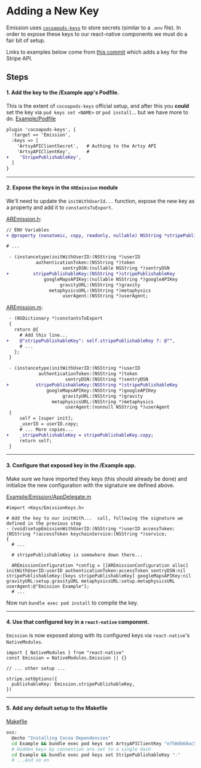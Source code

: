 # Adding a New Key

Emission uses [`cocoapods-keys`](https://github.com/orta/cocoapods-keys) to store secrets (similar to a `.env` file). In order to expose these keys to our react-native components we must do a fair bit of setup.

Links to examples below come from [this commit](https://github.com/artsy/emission/pull/1086/commits/4a2a3e9260e97d791536cf38376a06b0ad0946a8) which adds a key for the Stripe API.

## Steps

#### 1. Add the key to the /Example app's Podfile.

This is the extent of `cocoapods-keys` official setup, and after this you **could** set the key via `pod keys set <NAME>` or `pod install`... but we have more to do.
[Example/Podfile](https://github.com/artsy/emission/blob/4a2a3e9260e97d791536cf38376a06b0ad0946a8/Example/Podfile#L63)

```diff
plugin 'cocoapods-keys', {
  :target => 'Emission',
  :keys => [
    'ArtsyAPIClientSecret',   # Authing to the Artsy API
    'ArtsyAPIClientKey',      #
+    'StripePublishableKey',
  ]
}
```

---

#### 2. Expose the keys in the `AREmission` module

We'll need to update the `initWithUserId...` function, expose the new key as a property and add it to `constantsToExport`.

[AREmission.h](https://github.com/artsy/emission/blob/4a2a3e9260e97d791536cf38376a06b0ad0946a8/Pod/Classes/Core/AREmission.h#L17-L34):

```diff
// ENV Variables
+ @property (nonatomic, copy, readonly, nullable) NSString *stripePublishableKey;

# ...

 - (instancetype)initWithUserID:(NSString *)userID
           authenticationToken:(NSString *)token
                     sentryDSN:(nullable NSString *)sentryDSN
+         stripePublishableKey:(NSString *)stripePublishableKey
              googleMapsAPIKey:(nullable NSString *)googleAPIKey
                    gravityURL:(NSString *)gravity
                metaphysicsURL:(NSString *)metaphysics
                     userAgent:(NSString *)userAgent;
```

[AREmission.m](https://github.com/artsy/emission/blob/4a2a3e9260e97d791536cf38376a06b0ad0946a8/Pod/Classes/Core/AREmission.m#L24-L60):

```diff
 - (NSDictionary *)constantsToExport
 {
   return @{
     # Add this line...
+    @"stripePublishableKey": self.stripePublishableKey ?: @"",
     # ...
   };
 }

 - (instancetype)initWithUserID:(NSString *)userID
            authenticationToken:(NSString *)token
                      sentryDSN:(NSString *)sentryDSN
+          stripePublishableKey:(NSString *)stripePublishableKey
               googleMapsAPIKey:(NSString *)googleAPIKey
                     gravityURL:(NSString *)gravity
                 metaphysicsURL:(NSString *)metaphysics
                      userAgent:(nonnull NSString *)userAgent
 {
     self = [super init];
     _userID = userID.copy;
     # ... More copies...
+    _stripePublishableKey = stripePublishableKey.copy;
     return self;
 }
```

---

#### 3. Configure that exposed key in the /Example app.

Make sure we have imported they keys (this should already be done) and initialize the new configuration with the signature we defined above.

[Example/Emission/AppDelegate.m](https://github.com/artsy/emission/blob/4a2a3e9260e97d791536cf38376a06b0ad0946a8/Example/Emission/AppDelegate.m#L109)

```objc
#import <Keys/EmissionKeys.h>

# Add the key to our initWith...  call, following the signature we defined in the previous step
- (void)setupEmissionWithUserID:(NSString *)userID accessToken:(NSString *)accessToken keychainService:(NSString *)service;
{
  # ...

  # stripePublishableKey is somewhere down there...

  AREmissionConfiguration *config = [[AREmissionConfiguration alloc] initWithUserID:userID authenticationToken:accessToken sentryDSN:nil stripePublishableKey:[keys stripePublishableKey] googleMapsAPIKey:nil gravityURL:setup.gravityURL metaphysicsURL:setup.metaphysicsURL userAgent:@"Emission Example"];
  # ...
```

Now run `bundle exec pod install` to compile the key.

---

#### 4. Use that configured key in a `react-native` component.

`Emission` is now exposed along with its configured keys via `react-native`'s `NativeModules`.

```tsx
import { NativeModules } from "react-native"
const Emission = NativeModules.Emission || {}

// ... other setup ...

stripe.setOptions({
  publishableKey: Emission.stripePublishableKey,
})
```

---

#### 5. Add any default setup to the Makefile

[Makefile](https://github.com/artsy/emission/blob/4a2a3e9260e97d791536cf38376a06b0ad0946a8/Makefile#L56)

```sh
oss:
  @echo "Installing Cocoa Dependencies"
  cd Example && bundle exec pod keys set ArtsyAPIClientKey "e750db60ac506978fc70"
  # Hidden keys by convention are set to a single dash
  cd Example && bundle exec pod keys set StripePublishableKey "-"
  # ...And so on
```
